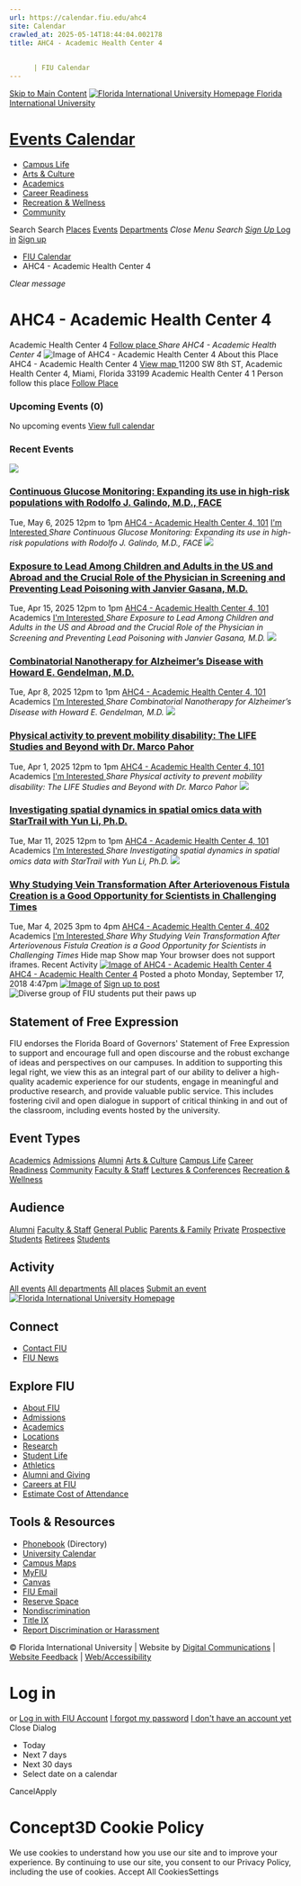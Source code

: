 ```yaml
---
url: https://calendar.fiu.edu/ahc4
site: Calendar
crawled_at: 2025-05-14T18:44:04.002178
title: AHC4 - Academic Health Center 4
    
    
      | FIU Calendar
---
```


[Skip to Main Content](https://calendar.fiu.edu/ahc4#main-content)
[![Florida International University Homepage](https://digicdn.fiu.edu/core/_assets/images/logo-top.png) Florida International University](https://www.fiu.edu)
# [Events Calendar ](https://calendar.fiu.edu/)
  * [Campus Life](https://calendar.fiu.edu/calendar?event_types%5B%5D=127595)
  * [Arts & Culture](https://calendar.fiu.edu/calendar?event_types%5B%5D=127590)
  * [Academics](https://calendar.fiu.edu/calendar?event_types%5B%5D=127582)
  * [Career Readiness](https://calendar.fiu.edu/calendar?event_types%5B%5D=127584)
  * [Recreation & Wellness](https://calendar.fiu.edu/calendar?event_types%5B%5D=127603)
  * [Community](https://calendar.fiu.edu/calendar?event_types%5B%5D=127601)


Search Search
[Places](https://calendar.fiu.edu/search/places) [Events](https://calendar.fiu.edu/calendar) [Departments](https://calendar.fiu.edu/search/departments)
_Close Menu_
_Search_ [ _Sign Up_ ](https://calendar.fiu.edu/signup?school_id=234)
[Log in](https://calendar.fiu.edu/auth/shib_login?previous_url=https%3A%2F%2Fcalendar.fiu.edu%2Fahc4) [Sign up](https://calendar.fiu.edu/signup?school_id=234)
  * [FIU Calendar](https://calendar.fiu.edu/)
  * AHC4 - Academic Health Center 4


_Clear message_
# AHC4 - Academic Health Center 4
Academic Health Center 4
[ Follow place ](https://calendar.fiu.edu/ahc4/add_friend "Add AHC4 - Academic Health Center 4 to My Places")
_Share AHC4 - Academic Health Center 4_
![Image of AHC4 - Academic Health Center 4](https://localist-images.azureedge.net/photos/728804/card/9ffbdf0f2c0966d6bec64d3c35f3b70a347ef216.jpg)
About this Place
AHC4 - Academic Health Center 4 [View map ](https://calendar.fiu.edu/ahc4#about_map)
11200 SW 8th ST, Academic Health Center 4, Miami, Florida 33199
Academic Health Center 4
1 Person follow this place
[ Follow Place ](https://calendar.fiu.edu/ahc4/add_friend "Add to My Places")
### Upcoming Events (0)
No upcoming events
[View full calendar](https://calendar.fiu.edu/ahc4/calendar)
### Recent Events
[ ![](https://localist-images.azureedge.net/photos/49462660704698/card/d829549ff0c4b1b0324dce4ed698c84014eda04a.jpg) ](https://calendar.fiu.edu/event/continuous-glucose-monitoring-expanding-its-use-in-high-risk-populations-with-rodolfo-j-galindo-md-face)
### [Continuous Glucose Monitoring: Expanding its use in high-risk populations with Rodolfo J. Galindo, M.D., FACE](https://calendar.fiu.edu/event/continuous-glucose-monitoring-expanding-its-use-in-high-risk-populations-with-rodolfo-j-galindo-md-face)
Tue, May 6, 2025 12pm to 1pm 
[ AHC4 - Academic Health Center 4, 101](https://calendar.fiu.edu/ahc4)
[ I'm Interested ](https://calendar.fiu.edu/event/49462655134935/confirm?instance_id=49462655135960&return=https%3A%2F%2Fcalendar.fiu.edu%2Fahc4)
_Share Continuous Glucose Monitoring: Expanding its use in high-risk populations with Rodolfo J. Galindo, M.D., FACE_
[ ![](https://localist-images.azureedge.net/photos/49225288121002/card/bfdb963fc205d351444a81e21406ac076cb111c6.jpg) ](https://calendar.fiu.edu/event/exposure-to-lead-among-children-and-adults-in-the-us-and-abroad-and-the-crucial-role-of-the-physician-in-screening-and-preventing-lead-poisoning-with-janvier-gasana-md)
### [Exposure to Lead Among Children and Adults in the US and Abroad and the Crucial Role of the Physician in Screening and Preventing Lead Poisoning with Janvier Gasana, M.D.](https://calendar.fiu.edu/event/exposure-to-lead-among-children-and-adults-in-the-us-and-abroad-and-the-crucial-role-of-the-physician-in-screening-and-preventing-lead-poisoning-with-janvier-gasana-md)
Tue, Apr 15, 2025 12pm to 1pm 
[ AHC4 - Academic Health Center 4, 101](https://calendar.fiu.edu/ahc4)
Academics
[ I'm Interested ](https://calendar.fiu.edu/event/49225279565370/confirm?instance_id=49225279567419&return=https%3A%2F%2Fcalendar.fiu.edu%2Fahc4)
_Share Exposure to Lead Among Children and Adults in the US and Abroad and the Crucial Role of the Physician in Screening and Preventing Lead Poisoning with Janvier Gasana, M.D._
[ ![](https://localist-images.azureedge.net/photos/49214340147006/card/158f2dd1c5bc798e87109a91f9d3ab5d6d340cbc.jpg) ](https://calendar.fiu.edu/event/combinatorial-nanotherapy-for-alzheimers-disease-with-howard-e-gendelman-md)
### [Combinatorial Nanotherapy for Alzheimer’s Disease with Howard E. Gendelman, M.D.](https://calendar.fiu.edu/event/combinatorial-nanotherapy-for-alzheimers-disease-with-howard-e-gendelman-md)
Tue, Apr 8, 2025 12pm to 1pm 
[ AHC4 - Academic Health Center 4, 101](https://calendar.fiu.edu/ahc4)
Academics
[ I'm Interested ](https://calendar.fiu.edu/event/49214327991360/confirm?instance_id=49214327992385&return=https%3A%2F%2Fcalendar.fiu.edu%2Fahc4)
_Share Combinatorial Nanotherapy for Alzheimer’s Disease with Howard E. Gendelman, M.D._
[ ![](https://localist-images.azureedge.net/photos/49031102331171/card/4c03ea25d55f77aad9d6174eaefbd51f15c411df.jpg) ](https://calendar.fiu.edu/event/the-lifestyle-interventions-for-elders-life-study-lessons-for-mobility-disability-prevention-with-dr-marco-pahor)
### [Physical activity to prevent mobility disability: The LIFE Studies and Beyond with Dr. Marco Pahor](https://calendar.fiu.edu/event/the-lifestyle-interventions-for-elders-life-study-lessons-for-mobility-disability-prevention-with-dr-marco-pahor)
Tue, Apr 1, 2025 12pm to 1pm 
[ AHC4 - Academic Health Center 4, 101](https://calendar.fiu.edu/ahc4)
Academics
[ I'm Interested ](https://calendar.fiu.edu/event/49031102272795/confirm?instance_id=49031102272796&return=https%3A%2F%2Fcalendar.fiu.edu%2Fahc4)
_Share Physical activity to prevent mobility disability: The LIFE Studies and Beyond with Dr. Marco Pahor_
[ ![](https://localist-images.azureedge.net/photos/49028615636371/card/98ba7a3dbee75f5211948bd55d626317fffcee3e.jpg) ](https://calendar.fiu.edu/event/investigating-spatial-dynamics-in-spatial-omics-data-with-startrail-with-yun-li-phd)
### [Investigating spatial dynamics in spatial omics data with StarTrail with Yun Li, Ph.D.](https://calendar.fiu.edu/event/investigating-spatial-dynamics-in-spatial-omics-data-with-startrail-with-yun-li-phd)
Tue, Mar 11, 2025 12pm to 1pm 
[ AHC4 - Academic Health Center 4, 101](https://calendar.fiu.edu/ahc4)
Academics
[ I'm Interested ](https://calendar.fiu.edu/event/48995606960241/confirm?instance_id=48995606960242&return=https%3A%2F%2Fcalendar.fiu.edu%2Fahc4)
_Share Investigating spatial dynamics in spatial omics data with StarTrail with Yun Li, Ph.D._
[ ![](https://localist-images.azureedge.net/photos/624058/card/6f3567bdf86c604e2edfd1647e49fb40d47088d6.jpg) ](https://calendar.fiu.edu/event/why-studying-vein-transformation-after-arteriovenous-fistula-creation-is-a-good-opportunity-for-scientists-in-challenging-times)
### [Why Studying Vein Transformation After Arteriovenous Fistula Creation is a Good Opportunity for Scientists in Challenging Times](https://calendar.fiu.edu/event/why-studying-vein-transformation-after-arteriovenous-fistula-creation-is-a-good-opportunity-for-scientists-in-challenging-times)
Tue, Mar 4, 2025 3pm to 4pm 
[ AHC4 - Academic Health Center 4, 402](https://calendar.fiu.edu/ahc4)
Academics
[ I'm Interested ](https://calendar.fiu.edu/event/48897627028406/confirm?instance_id=48897627029431&return=https%3A%2F%2Fcalendar.fiu.edu%2Fahc4)
_Share Why Studying Vein Transformation After Arteriovenous Fistula Creation is a Good Opportunity for Scientists in Challenging Times_
Hide map Show map
Your browser does not support iframes.
Recent Activity
[![Image of AHC4 - Academic Health Center 4](https://localist-images.azureedge.net/photos/728804/medium/9ffbdf0f2c0966d6bec64d3c35f3b70a347ef216.jpg)](https://calendar.fiu.edu/ahc4)
[AHC4 - Academic Health Center 4](https://calendar.fiu.edu/ahc4)
Posted a photo 
Monday, September 17, 2018 4:47pm
[![Image of ](https://localist-images.azureedge.net/photos/728804/medium/9ffbdf0f2c0966d6bec64d3c35f3b70a347ef216.jpg)](https://calendar.fiu.edu/ahc4/photo/728804)
[Sign up to post](https://calendar.fiu.edu/auth/shib_login?previous_url=https%3A%2F%2Fcalendar.fiu.edu%2Fahc4)
![Diverse group of FIU students put their paws up](https://www.fiu.edu/_assets/images/thumbnail-students-paw.jpg)
## Statement of Free Expression
FIU endorses the Florida Board of Governors' Statement of Free Expression to support and encourage full and open discourse and the robust exchange of ideas and perspectives on our campuses. In addition to supporting this legal right, we view this as an integral part of our ability to deliver a high-quality academic experience for our students, engage in meaningful and productive research, and provide valuable public service. This includes fostering civil and open dialogue in support of critical thinking in and out of the classroom, including events hosted by the university.
## Event Types
[Academics](https://calendar.fiu.edu/calendar?event_types%5B%5D=127582)
[Admissions](https://calendar.fiu.edu/calendar?event_types%5B%5D=127583)
[Alumni](https://calendar.fiu.edu/calendar?event_types%5B%5D=127589)
[Arts & Culture](https://calendar.fiu.edu/calendar?event_types%5B%5D=127590)
[Campus Life](https://calendar.fiu.edu/calendar?event_types%5B%5D=127595)
[Career Readiness](https://calendar.fiu.edu/calendar?event_types%5B%5D=127584)
[Community](https://calendar.fiu.edu/calendar?event_types%5B%5D=127601)
[Faculty & Staff](https://calendar.fiu.edu/calendar?event_types%5B%5D=127602)
[Lectures & Conferences](https://calendar.fiu.edu/calendar?event_types%5B%5D=127587)
[Recreation & Wellness](https://calendar.fiu.edu/calendar?event_types%5B%5D=127603)
## Audience
[Alumni](https://calendar.fiu.edu/calendar?event_types%5B%5D=121721)
[Faculty & Staff](https://calendar.fiu.edu/calendar?event_types%5B%5D=121720)
[General Public](https://calendar.fiu.edu/calendar?event_types%5B%5D=121722)
[Parents & Family](https://calendar.fiu.edu/calendar?event_types%5B%5D=36918157286658)
[Private](https://calendar.fiu.edu/calendar?event_types%5B%5D=129753)
[Prospective Students](https://calendar.fiu.edu/calendar?event_types%5B%5D=121723)
[Retirees](https://calendar.fiu.edu/calendar?event_types%5B%5D=37290279036119)
[Students](https://calendar.fiu.edu/calendar?event_types%5B%5D=121719)
## Activity
[All events](https://calendar.fiu.edu/ahc4/calendar)
[All departments](https://calendar.fiu.edu/search/departments)
[All places](https://calendar.fiu.edu/browse/places)
[Submit an event](https://calendar.fiu.edu/admin/events/new/basic-information)
[ ![Florida International University Homepage](https://digicdn.fiu.edu/core/_assets/images/footer-logo.svg) ](https://www.fiu.edu/)
## Connect
  * [Contact FIU](https://www.fiu.edu/about/contact-us/index.html)
  * [FIU News](https://news.fiu.edu/)


## Explore FIU
  * [About FIU](https://www.fiu.edu/about/index.html)
  * [Admissions](https://www.fiu.edu/admissions/index.html)
  * [Academics](https://www.fiu.edu/academics/index.html)
  * [Locations](https://www.fiu.edu/locations/index.html)
  * [Research](https://www.fiu.edu/research/index.html)
  * [Student Life](https://www.fiu.edu/student-life/index.html)
  * [Athletics](https://www.fiu.edu/athletics/index.html)
  * [Alumni and Giving](https://www.fiu.edu/alumni-and-giving/index.html)
  * [Careers at FIU](https://hr.fiu.edu/careers/)
  * [Estimate Cost of Attendance](https://onestop.fiu.edu/finances/estimate-your-costs/)


## Tools & Resources
  * [Phonebook](https://phonebook.fiu.edu) (Directory)
  * [University Calendar](https://calendar.fiu.edu/)
  * [Campus Maps](https://campusmaps.fiu.edu/)
  * [MyFIU](https://my.fiu.edu/)
  * [Canvas](https://canvas.fiu.edu)
  * [FIU Email](http://mail.fiu.edu/)
  * [Reserve Space](https://reservespace.fiu.edu/make-reservation/)
  * [Nondiscrimination](https://ace.fiu.edu/civil-rights-and-accessibility/harassment-and-discrimination/)
  * [Title IX](https://ace.fiu.edu/title-ix/)
  * [Report Discrimination or Harassment](https://report.fiu.edu/)


© Florida International University  | Website by [Digital Communications](https://stratcomm.fiu.edu/digital-print/websites/) | [Website Feedback](https://webforms.fiu.edu/view.php?id=370774&element_5=https://calendar.fiu.edu/https://calendar.fiu.edu/) | [Web/Accessibility](https://accessibility.fiu.edu/)
# Log in
or
[Log in with FIU Account](https://calendar.fiu.edu/auth/shib_login?previous_url=https%3A%2F%2Fcalendar.fiu.edu%2Fahc4)
[I forgot my password](https://calendar.fiu.edu/auth/forgot) [I don't have an account yet](https://calendar.fiu.edu/signup?school_id=234)
Close Dialog
  * Today
  * Next 7 days
  * Next 30 days
  * Select date on a calendar


CancelApply
# Concept3D Cookie Policy
We use cookies to understand how you use our site and to improve your experience. By continuing to use our site, you consent to our Privacy Policy, including the use of cookies. 
Accept All CookiesSettings
